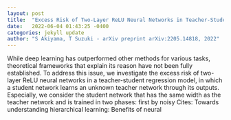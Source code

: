 ```yaml
---
layout: post
title:  "Excess Risk of Two-Layer ReLU Neural Networks in Teacher-Student Settings and its Superiority to Kernel Methods"
date:   2022-06-04 01:43:25 -0400
categories: jekyll update
author: "S Akiyama, T Suzuki - arXiv preprint arXiv:2205.14818, 2022"
---
```

While deep learning has outperformed other methods for various tasks, theoretical frameworks that explain its reason have not been fully established. To address this issue, we investigate the excess risk of two-layer ReLU neural networks in a teacher-student regression model, in which a student network learns an unknown teacher network through its outputs. Especially, we consider the student network that has the same width as the teacher network and is trained in two phases: first by noisy  Cites: Towards understanding hierarchical learning: Benefits of neural